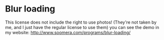 # Blur loading
This license does not include the right to use photos! (They're not taken by me, and I just have the regular license to use them) you can see the demo in my website: http://www.soomera.com/programs/blur-loading/
